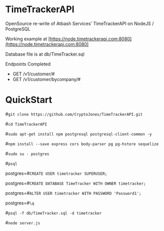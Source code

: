 # TimeTrackerAPI

OpenSource re-write of Atbash Services' TimeTrackerAPI on NodeJS / PostgreSQL

Working example at [https://node.timetrackerapi.com:8080](https://node.timetrackerapi.com:8080)

Database file is at db/TimeTracker.sql

Endpoints Completed
 * GET /v1/customer/#
 * GET /v1/customer/bycompany/#

#

# QuickStart

#`git clone https://github.com/CryptoJones/TimeTrackerAPI.git`

#`cd TimeTrackerAPI`

#`sudo apt-get install npm postgresql postgresql-client-common -y`

#`npm install --save express cors body-parser pg pg-hstore sequelize`

#`sudo su - postgres`

#`psql`

postgres=#`CREATE USER timetracker SUPERUSER;`

postgres=#`CREATE DATABASE TimeTracker WITH OWNER timetracker;`

postgres=#`ALTER USER timetracker WITH PASSWORD 'Password1';`

postgres=#`\q`

#`psql -f db/TimeTracker.sql -d timetracker`

#`node server.js`

